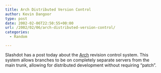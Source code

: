 ```yaml
---
title: Arch Distributed Version Control
author: Kevin Dangoor
type: post
date: 2002-02-06T22:50:55+00:00
url: /2002/02/06/arch-distributed-version-control/
categories:
  - Random

---
```

Slashdot has a post today about the [Arch][1] revision control system</a>. This system allows branches to be on completely separate servers from the main trunk, allowing for distributed development without requiring &#8220;patch&#8221;.

 [1]: http://slashdot.org/developers/02/02/05/2155215.shtml